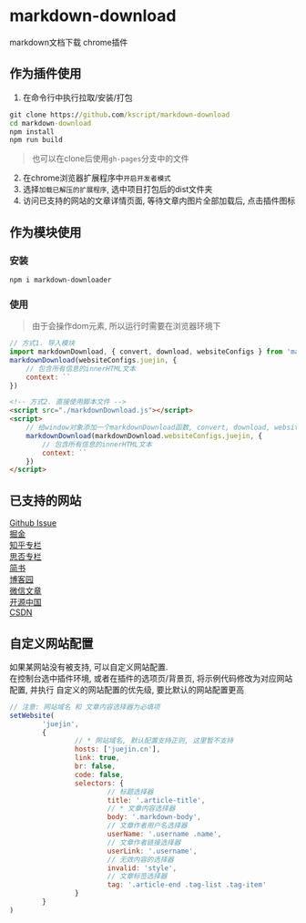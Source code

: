 # markdown-download
markdown文档下载 chrome插件

## 作为插件使用
1. 在命令行中执行拉取/安装/打包
``` cmd
git clone https://github.com/kscript/markdown-download
cd markdown-download
npm install
npm run build
```
> 也可以在clone后使用`gh-pages`分支中的文件
2. 在chrome浏览器扩展程序中`开启开发者模式`
3. 选择`加载已解压的扩展程序`, 选中项目打包后的dist文件夹
4. 访问已支持的网站的文章详情页面, 等待文章内图片全部加载后, 点击插件图标

## 作为模块使用
### 安装
```
npm i markdown-downloader
```
### 使用
> 由于会操作dom元素, 所以运行时需要在浏览器环境下
``` js
// 方式1. 导入模块
import markdownDownload, { convert, download, websiteConfigs } from 'markdown-downloader'
markdownDownload(websiteConfigs.juejin, {
	// 包含所有信息的innerHTML文本
	context: ``
})
```
```html
<!-- 方式2. 直接使用脚本文件 -->
<script src="./markdownDownload.js"></script>
<script>
	// 给window对象添加一个markdownDownload函数, convert, download, websiteConfigs作为其属性
	markdownDownload(markdownDownload.websiteConfigs.juejin, {
		// 包含所有信息的innerHTML文本
		context: ``
	})
</script>
```

## 已支持的网站
[Github Issue](https://github.com/)  
[掘金](https://juejin.cn/)  
[知乎专栏](https://zhuanlan.zhihu.com/)  
[思否专栏](https://segmentfault.com/)  
[简书](https://www.jianshu.com/)  
[博客园](https://www.cnblogs.com/)  
[微信文章](https://mp.weixin.qq.com/)  
[开源中国](https://www.oschina.net/)  
[CSDN](https://blog.csdn.net/)  

## 自定义网站配置
如果某网站没有被支持, 可以自定义网站配置.  
在控制台选中插件环境, 或者在插件的选项页/背景页, 将示例代码修改为对应网站配置, 并执行
自定义的网站配置的优先级, 要比默认的网站配置更高
``` js
// 注意: 网站域名 和 文章内容选择器为必填项
setWebsite(
		'juejin',
		{
				// * 网站域名, 默认配置支持正则, 这里暂不支持
				hosts: ['juejin.cn'],
				link: true,
				br: false,
				code: false,
				selectors: {
						// 标题选择器
						title: '.article-title',
						// * 文章内容选择器
						body: '.markdown-body',
						// 文章作者用户名选择器
						userName: '.username .name',
						// 文章作者链接选择器
						userLink: '.username',
						// 无效内容的选择器
						invalid: 'style',
						// 文章标签选择器
						tag: '.article-end .tag-list .tag-item'
				}
		}
)
```